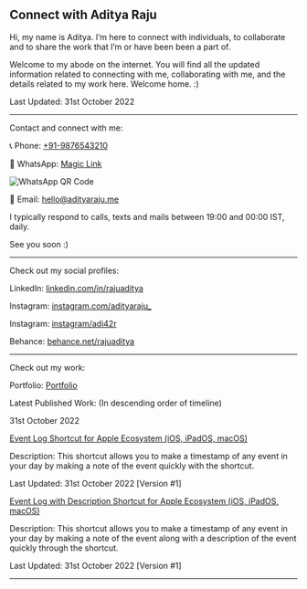 ## Connect with Aditya Raju
Hi, my name is Aditya. I’m here to connect with individuals, to collaborate and to share the work that I’m or have been been a part of.

Welcome to my abode on the internet. You will find all the updated information related to connecting with me, collaborating with me, and the details related to my work here. Welcome home. :)

Last Updated: 31st October 2022

- - -

Contact and connect with me:

📞 Phone: [+91-9876543210](tel:+919876543210)

💬 WhatsApp: [Magic Link](https://wa.me/qr/NGPNCXQF276OL1)

![WhatsApp QR Code](https://user-images.githubusercontent.com/101379574/198308796-695b71e7-08aa-4238-b42e-75d166fa6dcc.jpeg)

📧 Email: [hello@adityaraju.me](mailto:hello@adityaraju.me)

I typically respond to calls, texts and mails between 19:00 and 00:00 IST, daily.

See you soon :)

- - -

Check out my social profiles:

LinkedIn: [linkedin.com/in/rajuaditya](https://www.linkedin.com/in/rajuaditya)

Instagram: [instagram.com/adityaraju_](https://www.instagram.com/adityaraju_)

Instagram: [instagram/adi42r](https://www.instagram.com/adi42r)

Behance: [behance.net/rajuaditya](https://www.behance.net/rajuaditya)

- - - 

Check out my work:

Portfolio: [Portfolio](#)

Latest Published Work: (In descending order of timeline)

31st October 2022

[Event Log Shortcut for Apple Ecosystem (iOS, iPadOS, macOS)](https://www.icloud.com/shortcuts/4a3a3a0e7e294b03a3ae1d695ff4a5a0)

Description: This shortcut allows you to make a timestamp of any event in your day by making a note of the event quickly with the shortcut.

Last Updated: 31st October 2022 [Version #1]

[Event Log with Description Shortcut for Apple Ecosystem (iOS, iPadOS, macOS)](https://www.icloud.com/shortcuts/394c2d79aad445d8a09750b63cec5cc5)

Description: This shortcut allows you to make a timestamp of any event in your day by making a note of the event along with a description of the event quickly through the shortcut.

Last Updated: 31st October 2022 [Version #1]

- - - 
